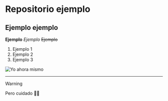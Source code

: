 # Repositorio ejemplo
## Ejemplo ejemplo

**Ejemplo** *Ejemplo* ~~Ejemplo~~

 1. Ejemplo 1
 2. Ejemplo 2
 3. Ejemplo 3

![Yo ahora mismo](https://previews.123rf.com/images/kasto/kasto1510/kasto151000225/47484935-hombre-de-negocios-haciendo-una-presentaci%C3%B3n-en-la-oficina-ejecutivo-de-la-empresa-la-entrega-de.jpg)

---

>[!WARNING]
>Pero cuidado 🤨📸

